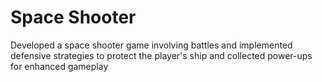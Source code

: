 # Space Shooter
 Developed a space shooter game involving battles and implemented defensive strategies to protect the player's ship and collected power-ups for enhanced gameplay
